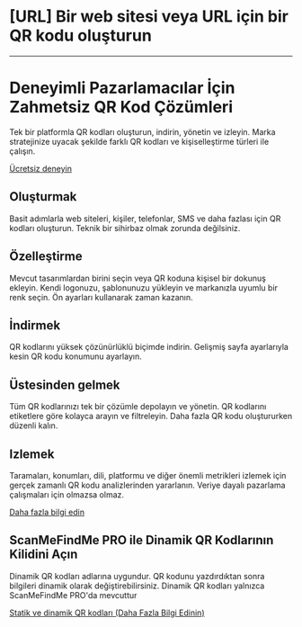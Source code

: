 <h1>[URL] Bir web sitesi veya URL için bir QR kodu oluşturun</h1>

----------

<h1>Deneyimli Pazarlamacılar İçin Zahmetsiz QR Kod Çözümleri</h1>

<p>Tek bir platformla QR kodları oluşturun, indirin, yönetin ve izleyin. Marka stratejinize uyacak şekilde farklı QR kodları ve kişiselleştirme türleri ile çalışın.</p>

<p><a href="#pro">Ücretsiz deneyin</a></p>

<h2>Oluşturmak</h2>

<p>Basit adımlarla web siteleri, kişiler, telefonlar, SMS ve daha fazlası için QR kodları oluşturun. Teknik bir sihirbaz olmak zorunda değilsiniz.</p>

<h2>Özelleştirme</h2>

<p>Mevcut tasarımlardan birini seçin veya QR koduna kişisel bir dokunuş ekleyin. Kendi logonuzu, şablonunuzu yükleyin ve markanızla uyumlu bir renk seçin. Ön ayarları kullanarak zaman kazanın.</p>

<h2>İndirmek</h2>

<p>QR kodlarını yüksek çözünürlüklü biçimde indirin. Gelişmiş sayfa ayarlarıyla kesin QR kodu konumunu ayarlayın.</p>

<h2>Üstesinden gelmek</h2>

<p>Tüm QR kodlarınızı tek bir çözümle depolayın ve yönetin. QR kodlarını etiketlere göre kolayca arayın ve filtreleyin. Daha fazla QR kodu oluştururken düzenli kalın.</p>

<h2>Izlemek</h2>

<p>Taramaları, konumları, dili, platformu ve diğer önemli metrikleri izlemek için gerçek zamanlı QR kodu analizlerinden yararlanın. Veriye dayalı pazarlama çalışmaları için olmazsa olmaz.</p>

<p><a href="#article:about_statistics">Daha fazla bilgi edin</a></p>

<h2>ScanMeFindMe PRO ile Dinamik QR Kodlarının Kilidini Açın</h2>

<p>Dinamik QR kodları adlarına uygundur. QR kodunu yazdırdıktan sonra bilgileri dinamik olarak değiştirebilirsiniz. Dinamik QR kodları yalnızca ScanMeFindMe PRO&#39;da mevcuttur</p>

<p><a href="#article:about_static">Statik ve dinamik QR kodları (Daha Fazla Bilgi Edinin)</a></p>
